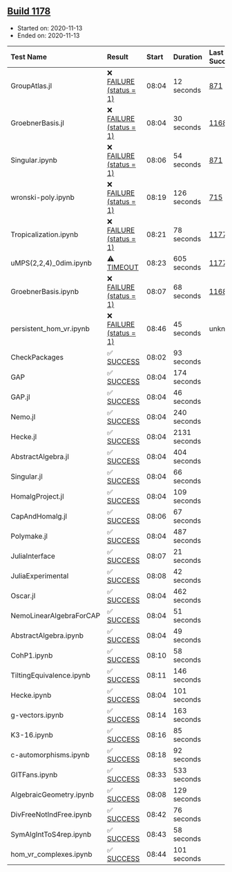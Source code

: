 ## [Build 1178](https://oscarci.mathematik.uni-kl.de/job/oscar-stable/1178/)

* Started on: 2020-11-13
* Ended on: 2020-11-13

| Test Name    | Result | Start | Duration | Last Success | First Failure |
|:-------------|:-------|:------|:---------|:-------------|:--------------|
| GroupAtlas.jl | ❌ [FAILURE (status = 1)](https://oscarci.mathematik.uni-kl.de/job/oscar-stable/1178/artifact/logs/build-1178/GroupAtlas.jl.log) | 08:04 | 12 seconds | [871](https://oscarci.mathematik.uni-kl.de/job/oscar-stable/871/) | [872](https://oscarci.mathematik.uni-kl.de/job/oscar-stable/872/) |
| GroebnerBasis.jl | ❌ [FAILURE (status = 1)](https://oscarci.mathematik.uni-kl.de/job/oscar-stable/1178/artifact/logs/build-1178/GroebnerBasis.jl.log) | 08:04 | 30 seconds | [1168](https://oscarci.mathematik.uni-kl.de/job/oscar-stable/1168/) | [1169](https://oscarci.mathematik.uni-kl.de/job/oscar-stable/1169/) |
| Singular.ipynb | ❌ [FAILURE (status = 1)](https://oscarci.mathematik.uni-kl.de/job/oscar-stable/1178/artifact/logs/build-1178/Singular.ipynb.log) | 08:06 | 54 seconds | [871](https://oscarci.mathematik.uni-kl.de/job/oscar-stable/871/) | [872](https://oscarci.mathematik.uni-kl.de/job/oscar-stable/872/) |
| wronski-poly.ipynb | ❌ [FAILURE (status = 1)](https://oscarci.mathematik.uni-kl.de/job/oscar-stable/1178/artifact/logs/build-1178/wronski-poly.ipynb.log) | 08:19 | 126 seconds | [715](https://oscarci.mathematik.uni-kl.de/job/oscar-stable/715/) | [716](https://oscarci.mathematik.uni-kl.de/job/oscar-stable/716/) |
| Tropicalization.ipynb | ❌ [FAILURE (status = 1)](https://oscarci.mathematik.uni-kl.de/job/oscar-stable/1178/artifact/logs/build-1178/Tropicalization.ipynb.log) | 08:21 | 78 seconds | [1177](https://oscarci.mathematik.uni-kl.de/job/oscar-stable/1177/) | [1178](https://oscarci.mathematik.uni-kl.de/job/oscar-stable/1178/) |
| uMPS(2,2,4)_0dim.ipynb | ⚠ [TIMEOUT](https://oscarci.mathematik.uni-kl.de/job/oscar-stable/1178/artifact/logs/build-1178/uMPS-2-2-4-_0dim.ipynb.log) | 08:23 | 605 seconds | [1177](https://oscarci.mathematik.uni-kl.de/job/oscar-stable/1177/) | [1178](https://oscarci.mathematik.uni-kl.de/job/oscar-stable/1178/) |
| GroebnerBasis.ipynb | ❌ [FAILURE (status = 1)](https://oscarci.mathematik.uni-kl.de/job/oscar-stable/1178/artifact/logs/build-1178/GroebnerBasis.ipynb.log) | 08:07 | 68 seconds | [1168](https://oscarci.mathematik.uni-kl.de/job/oscar-stable/1168/) | [1169](https://oscarci.mathematik.uni-kl.de/job/oscar-stable/1169/) |
| persistent_hom_vr.ipynb | ❌ [FAILURE (status = 1)](https://oscarci.mathematik.uni-kl.de/job/oscar-stable/1178/artifact/logs/build-1178/persistent_hom_vr.ipynb.log) | 08:46 | 45 seconds | unknown | unknown |
| CheckPackages | ✅ [SUCCESS](https://oscarci.mathematik.uni-kl.de/job/oscar-stable/1178/artifact/logs/build-1178/CheckPackages.log) | 08:02 | 93 seconds |  |  |
| GAP | ✅ [SUCCESS](https://oscarci.mathematik.uni-kl.de/job/oscar-stable/1178/artifact/logs/build-1178/GAP.log) | 08:04 | 174 seconds |  |  |
| GAP.jl | ✅ [SUCCESS](https://oscarci.mathematik.uni-kl.de/job/oscar-stable/1178/artifact/logs/build-1178/GAP.jl.log) | 08:04 | 46 seconds |  |  |
| Nemo.jl | ✅ [SUCCESS](https://oscarci.mathematik.uni-kl.de/job/oscar-stable/1178/artifact/logs/build-1178/Nemo.jl.log) | 08:04 | 240 seconds |  |  |
| Hecke.jl | ✅ [SUCCESS](https://oscarci.mathematik.uni-kl.de/job/oscar-stable/1178/artifact/logs/build-1178/Hecke.jl.log) | 08:04 | 2131 seconds |  |  |
| AbstractAlgebra.jl | ✅ [SUCCESS](https://oscarci.mathematik.uni-kl.de/job/oscar-stable/1178/artifact/logs/build-1178/AbstractAlgebra.jl.log) | 08:04 | 404 seconds |  |  |
| Singular.jl | ✅ [SUCCESS](https://oscarci.mathematik.uni-kl.de/job/oscar-stable/1178/artifact/logs/build-1178/Singular.jl.log) | 08:04 | 66 seconds |  |  |
| HomalgProject.jl | ✅ [SUCCESS](https://oscarci.mathematik.uni-kl.de/job/oscar-stable/1178/artifact/logs/build-1178/HomalgProject.jl.log) | 08:04 | 109 seconds |  |  |
| CapAndHomalg.jl | ✅ [SUCCESS](https://oscarci.mathematik.uni-kl.de/job/oscar-stable/1178/artifact/logs/build-1178/CapAndHomalg.jl.log) | 08:06 | 67 seconds |  |  |
| Polymake.jl | ✅ [SUCCESS](https://oscarci.mathematik.uni-kl.de/job/oscar-stable/1178/artifact/logs/build-1178/Polymake.jl.log) | 08:04 | 487 seconds |  |  |
| JuliaInterface | ✅ [SUCCESS](https://oscarci.mathematik.uni-kl.de/job/oscar-stable/1178/artifact/logs/build-1178/JuliaInterface.log) | 08:07 | 21 seconds |  |  |
| JuliaExperimental | ✅ [SUCCESS](https://oscarci.mathematik.uni-kl.de/job/oscar-stable/1178/artifact/logs/build-1178/JuliaExperimental.log) | 08:08 | 42 seconds |  |  |
| Oscar.jl | ✅ [SUCCESS](https://oscarci.mathematik.uni-kl.de/job/oscar-stable/1178/artifact/logs/build-1178/Oscar.jl.log) | 08:04 | 462 seconds |  |  |
| NemoLinearAlgebraForCAP | ✅ [SUCCESS](https://oscarci.mathematik.uni-kl.de/job/oscar-stable/1178/artifact/logs/build-1178/NemoLinearAlgebraForCAP.log) | 08:04 | 51 seconds |  |  |
| AbstractAlgebra.ipynb | ✅ [SUCCESS](https://oscarci.mathematik.uni-kl.de/job/oscar-stable/1178/artifact/logs/build-1178/AbstractAlgebra.ipynb.log) | 08:04 | 49 seconds |  |  |
| CohP1.ipynb | ✅ [SUCCESS](https://oscarci.mathematik.uni-kl.de/job/oscar-stable/1178/artifact/logs/build-1178/CohP1.ipynb.log) | 08:10 | 58 seconds |  |  |
| TiltingEquivalence.ipynb | ✅ [SUCCESS](https://oscarci.mathematik.uni-kl.de/job/oscar-stable/1178/artifact/logs/build-1178/TiltingEquivalence.ipynb.log) | 08:11 | 146 seconds |  |  |
| Hecke.ipynb | ✅ [SUCCESS](https://oscarci.mathematik.uni-kl.de/job/oscar-stable/1178/artifact/logs/build-1178/Hecke.ipynb.log) | 08:04 | 101 seconds |  |  |
| g-vectors.ipynb | ✅ [SUCCESS](https://oscarci.mathematik.uni-kl.de/job/oscar-stable/1178/artifact/logs/build-1178/g-vectors.ipynb.log) | 08:14 | 163 seconds |  |  |
| K3-16.ipynb | ✅ [SUCCESS](https://oscarci.mathematik.uni-kl.de/job/oscar-stable/1178/artifact/logs/build-1178/K3-16.ipynb.log) | 08:16 | 85 seconds |  |  |
| c-automorphisms.ipynb | ✅ [SUCCESS](https://oscarci.mathematik.uni-kl.de/job/oscar-stable/1178/artifact/logs/build-1178/c-automorphisms.ipynb.log) | 08:18 | 92 seconds |  |  |
| GITFans.ipynb | ✅ [SUCCESS](https://oscarci.mathematik.uni-kl.de/job/oscar-stable/1178/artifact/logs/build-1178/GITFans.ipynb.log) | 08:33 | 533 seconds |  |  |
| AlgebraicGeometry.ipynb | ✅ [SUCCESS](https://oscarci.mathematik.uni-kl.de/job/oscar-stable/1178/artifact/logs/build-1178/AlgebraicGeometry.ipynb.log) | 08:08 | 129 seconds |  |  |
| DivFreeNotIndFree.ipynb | ✅ [SUCCESS](https://oscarci.mathematik.uni-kl.de/job/oscar-stable/1178/artifact/logs/build-1178/DivFreeNotIndFree.ipynb.log) | 08:42 | 76 seconds |  |  |
| SymAlgIntToS4rep.ipynb | ✅ [SUCCESS](https://oscarci.mathematik.uni-kl.de/job/oscar-stable/1178/artifact/logs/build-1178/SymAlgIntToS4rep.ipynb.log) | 08:43 | 58 seconds |  |  |
| hom_vr_complexes.ipynb | ✅ [SUCCESS](https://oscarci.mathematik.uni-kl.de/job/oscar-stable/1178/artifact/logs/build-1178/hom_vr_complexes.ipynb.log) | 08:44 | 101 seconds |  |  |
